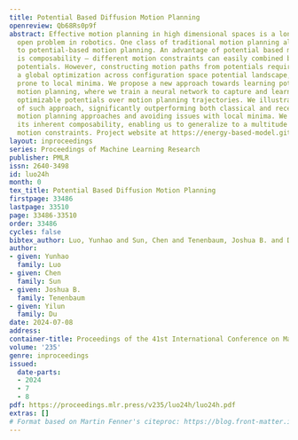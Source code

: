 ```yaml
---
title: Potential Based Diffusion Motion Planning
openreview: Qb68Rs0p9f
abstract: Effective motion planning in high dimensional spaces is a long-standing
  open problem in robotics. One class of traditional motion planning algorithms corresponds
  to potential-based motion planning. An advantage of potential based motion planning
  is composability – different motion constraints can easily combined by adding corresponding
  potentials. However, constructing motion paths from potentials requires solving
  a global optimization across configuration space potential landscape, which is often
  prone to local minima. We propose a new approach towards learning potential based
  motion planning, where we train a neural network to capture and learn an easily
  optimizable potentials over motion planning trajectories. We illustrate the effectiveness
  of such approach, significantly outperforming both classical and recent learned
  motion planning approaches and avoiding issues with local minima. We further illustrate
  its inherent composability, enabling us to generalize to a multitude of different
  motion constraints. Project website at https://energy-based-model.github.io/potential-motion-plan.
layout: inproceedings
series: Proceedings of Machine Learning Research
publisher: PMLR
issn: 2640-3498
id: luo24h
month: 0
tex_title: Potential Based Diffusion Motion Planning
firstpage: 33486
lastpage: 33510
page: 33486-33510
order: 33486
cycles: false
bibtex_author: Luo, Yunhao and Sun, Chen and Tenenbaum, Joshua B. and Du, Yilun
author:
- given: Yunhao
  family: Luo
- given: Chen
  family: Sun
- given: Joshua B.
  family: Tenenbaum
- given: Yilun
  family: Du
date: 2024-07-08
address:
container-title: Proceedings of the 41st International Conference on Machine Learning
volume: '235'
genre: inproceedings
issued:
  date-parts:
  - 2024
  - 7
  - 8
pdf: https://proceedings.mlr.press/v235/luo24h/luo24h.pdf
extras: []
# Format based on Martin Fenner's citeproc: https://blog.front-matter.io/posts/citeproc-yaml-for-bibliographies/
---
```

